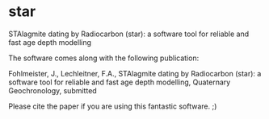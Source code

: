 # star
STAlagmite dating by Radiocarbon (star): a software tool for reliable and fast age depth modelling

The software comes along with the following publication:

Fohlmeister, J., Lechleitner, F.A., STAlagmite dating by Radiocarbon (star): a software tool for 
reliable and fast age depth modelling, Quaternary Geochronology, submitted

Please cite the paper if you are using this fantastic software. ;)
